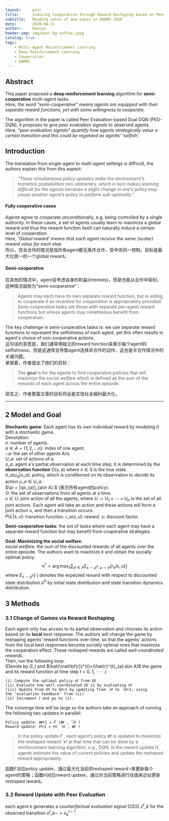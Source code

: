 ```yaml
---
layout:     post
title:      Inducing Cooperation through Reward Reshaping based on Peer Evaluations in Deep Multi-Agent Reinforcement Learning
subtitle:   Reading notes of one paper in AAMAS 2020
date:       2020-08-11
author:     Haoxin
header-img: img/post-bg-coffee.jpeg
catalog: true
tags:
    - Multi-Agent Reinforcement Learning
    - Deep Reinforcement Learning
    - Cooperation
    - AAMAS
---
```


## Abstract  
This paper proposed a **deep reinforcement learning** algorithm for **semi-cooperative** multi-agent tasks.  
*Here, the word "semi-cooperative" means agents are equipped with their separate reward functions, yet with some willingness to cooperate.*  

The algorithm in the paper is called Peer Evaluation-based Dual DQN (PED-DQN), it proposes to give *peer evaluation signals* to observed agents.  
*Here, "peer evaluation signals" quantify how agents strategically value a certain transition and this could be regarded as agents' 'selfish'.*  


## Introduction  
The translation from single-agent to multi-agent settings is difficult, the authors explain this from this aspect:  
> *"These simultaneous policy updates make the environment’s transition probabilities non-stationary, which in turn makes learning difficult for the agents because a slight change in one’s policy may cause another agent’s policy to perform sub-optimally."*  

#### Fully cooperative cases  
Agents agree to cooperate unconditionally, e.g. being controlled by a single authority. In these cases, a set of agents usually learn to maximize a global  reward and thus the reward function itself can naturally induce a certain level of cooperation.  
*Here, 'Global reward' means that each agent receive the same (scalar) reward value for each step.*  
所以，完全合作的情况是指所有agent都无条件合作，受中央同一控制，目标是最大化统一的一个global reward。  
#### Semi-cooperative
在其他的情况中，agent会考虑自身的利益(interests)，但是也能从合作中获利，这种情况就称为“semi-cooperative“：  
> Agents may each have its own separate reward function, but is willing to cooperate if an incentive for cooperation is appropriately provided.  
> Semi-cooperative tasks are those with separate per-agent reward functions but whose agents may nonetheless benefit from cooperation.  

The key challenge in semi-cooperative tasks is: we use separate reward functions to represent the selfishness of each agent, yet this often results in agent's choice of non-cooperative actions.  
这句话的意思是，我们通常用独立的reward function来表示每个agent的selfishness，但是这通常会导致agent选择非合作的动作，这也是半合作情况中的关键问题。  
紧接着，作者提出了他们的目标：  

> The **goal** is for the agents to find cooperative policies that will maximize the *social welfare* which is defined as the sum of the rewards of each agent across the entire episode.  

简言之，作者整篇文章的目标将会是实现社会福利最大化。  

------

## 2 Model and Goal  
**Stochastic game**: Each agent has its own individual reward by modeling it with a stochastic game.  
Denotation:  
$n$: 	number of agents.  
$a\in A=\{1,2,...n\}$: 	index of one agent.  
$-a$: 	the set of other agents $A/a$.  
$U\_{a}$: 	set of actions of $a$.  
$o\_{a}$: 	agent a's partial observation at each time step, it is determined by the **observation function** $O(s,a)$ where $s\in S$ is the true state.  
$\pi\_{a}(u_{a}|o\_{a})$: 	policy, which is conditioned on its observation to decide its action $u\_{a}\in U\_{a}$.  
$\pi = [\pi\_{a}]_{a\in A} $ (表示所有agent的policy).  
$O$: 	the set of observations from all agents at a time.  
$u\in U$:	 joint action of all the agents, where $U:=U_{1}\times \cdots \times U_{n}$ is the set of all joint actions. Each agent will take an action and these actions will form a joint action u, and then a transition occurs.  
$P(s^{'}|s,u)$: 	transition function.     $r\_{a}(s,u)$: reward.       $\gamma$: discount factor.   

**Semi-cooperative tasks**: the set of tasks where each agent may have a separate reward function but may benefit from cooperative strategies.  

**Goal: Maximizing the social welfare.**   
*social welfare*: the sum of the discounted rewards of all agents over the entire episode. The authors want to maximize it and obtain the socially optimal policy:
$$
\pi^{*}=\arg \max_{\pi}\sum_{a\in A}E_{s\sim\rho^{\pi},u\sim\pi}[r_{a}(s,u)]
$$
where  $E_{s\sim \rho^{\pi}}[·]$ denotes the expected reward with respect to discounted state distribution $\rho^{\pi}$ by initial state distribution and state transition dynamics distribution.  

## 3 Methods  

### 3.1 Change of Games via Reward Reshaping  
Each agent only has access to its partial observation and chooses its action based on its **local** best response. The authors will change the game by reshaping agents’ reward functions over time, so that the agents’ actions from the local best responses become socially optimal ones that maximize the cooperation effect. These reshaped rewards are called *well-coordinated rewards*.  
Then, run the following loop:  
(Denote by $G\_{t}$ and $\hat{\mathbf{r}}^{t}=(\hat{r}^{t}_{a}:a\in A)$  the game and its reward function at time step t = 0, 1, · · · .)  
```
(i) Compute the optimal policy 𝜋𝑡 from 𝐺𝑡
(ii) Evaluate how well-coordinated 𝐺𝑡 is by evaluating 𝜋𝑡
(iii) Update from 𝐺𝑡 to 𝐺𝑡+1 by updating from ˆ𝒓𝑡 to ˆ𝒓𝑡+1, using
the ‘evaluation feedback’ from (ii)
(iv) Increment 𝑡 and go to (i).
```
The converge time will be large so the authors take an approach of running the following two updates in parallel:  
```
Policy update: 𝝅𝑡+1 = 𝐹 (𝝅𝑡 , ˆ𝒓𝑡 )
Reward update: 𝒓𝑡+1 = 𝐻( ˆ𝒓𝑡 , 𝝅𝑡 )
```
>In the policy update *F* , each agent’s policy 𝝅𝑡 is updated to maximize the reshaped reward ˆ𝒓𝑡 at that time that can be done by a reinforcement learning algorithm, e.g., DQN. In the reward update 𝐻, agents estimate the value of current policies and update the reshaped reward appropriately.  

函数F对应policy update，通过最大化当前的reshaped reward r来更新每个agent的策略；函数H对应reward update，通过对当前策略进行估值来近似更新reshaped reward。  

### 3.2 Reward Update with Peer Evaluation  
each agent 𝑘 generates a *counterfactual evaluation signal* (CES) $z^{t}\_{k}$ for the observed transition $o^{t}\_{k}->o^{t+1}_{k}$.  

